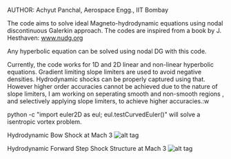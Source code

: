 AUTHOR: Achyut Panchal, Aerospace Engg., IIT Bombay

The code aims to solve ideal Magneto-hydrodynamic equations using nodal discontinuous Galerkin approach. The codes are inspired from a book by J. Hesthaven: www.nudg.org

Any hyperbolic equation can be solved using nodal DG with this code.

Currently, the code works for 1D and 2D linear and non-linear hyperbolic equations. Gradient limiting slope limiters are used to avoid negative densities. Hydrodynamic shocks can be properly captured using that.
However higher order accuracies cannot be achieved due to the nature of slope limiters, I am working on seperating smooth and non-smooth regions , and selectively applying slope limiters, to achieve higher accuracies.:w

python -c "import euler2D as eul; eul.testCurvedEuler()"   will solve a isentropic vortex problem.

Hydrodynamic Bow Shock at Mach 3
![alt tag](https://raw.github.com/Achyut2404/nodalDG/master/results/bowShock.png)

Hydrodynamic Forward Step Shock Structure at Mach 3
![alt tag](https://raw.github.com/Achyut2404/nodalDG/master/results/fwdStepM3_HD.png)

